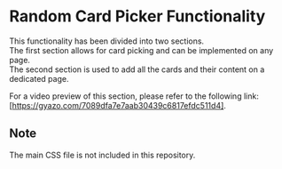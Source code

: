 # Random Card Picker Functionality

This functionality has been divided into two sections.   
The first section allows for card picking and can be implemented on any page.   
The second section is used to add all the cards and their content on a dedicated page.  

For a video preview of this section, please refer to the following link: [https://gyazo.com/7089dfa7e7aab30439c6817efdc511d4].

## Note
The main CSS file is not included in this repository.


